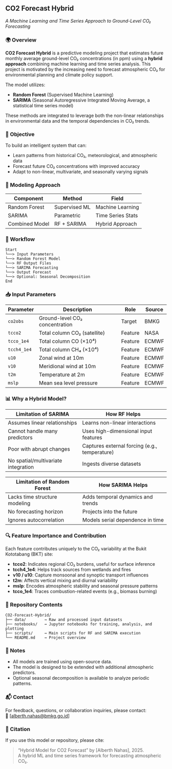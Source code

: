 ## CO2 Forecast Hybrid

*A Machine Learning and Time Series Approach to Ground-Level CO₂ Forecasting*

### 🌍 Overview

**CO2 Forecast Hybrid** is a predictive modeling project that estimates future monthly average ground-level CO₂ concentrations (in ppm) using a **hybrid approach** combining machine learning and time series analysis. This project is motivated by the increasing need to forecast atmospheric CO₂ for environmental planning and climate policy support.

The model utilizes:
- **Random Forest** (Supervised Machine Learning)
- **SARIMA** (Seasonal Autoregressive Integrated Moving Average, a statistical time series model)

These methods are integrated to leverage both the non-linear relationships in environmental data and the temporal dependencies in CO₂ trends.  
### 🎯 Objective

To build an intelligent system that can:
- Learn patterns from historical CO₂, meteorological, and atmospheric data
- Forecast future CO₂ concentrations with improved accuracy
- Adapt to non-linear, multivariate, and seasonally varying signals


### 🧠 Modeling Approach

| Component       | Method        | Field             |
|----------------|---------------|-------------------|
| Random Forest  | Supervised ML | Machine Learning  |
| SARIMA         | Parametric    | Time Series Stats |
| Combined Model | RF + SARIMA   | Hybrid Approach   |


### 🔁 Workflow

```text
Start
└──> Input Parameters
└──> Random Forest Model
└──> RF Output Files
└──> SARIMA Forecasting
└──> Output Forecast
└──> Optional: Seasonal Decomposition
End
```


### 📥 Input Parameters

| Parameter   | Description                          | Role    | Source   |
|-------------|--------------------------------------|---------|----------|
| `co2obs`    | Ground-level CO₂ concentration       | Target  | BMKG     |
| `tcco2`     | Total column CO₂ (satellite)         | Feature | NASA     |
| `tcco_1e4`  | Total column CO (×10⁴)               | Feature | ECMWF    |
| `tcch4_1e4` | Total column CH₄ (×10⁴)              | Feature | ECMWF    |
| `u10`       | Zonal wind at 10m                    | Feature | ECMWF    |
| `v10`       | Meridional wind at 10m               | Feature | ECMWF    |
| `t2m`       | Temperature at 2m                    | Feature | ECMWF    |
| `mslp`      | Mean sea level pressure              | Feature | ECMWF    |



### 📊 Why a Hybrid Model?

| Limitation of SARIMA                          | How RF Helps                                   |
|-----------------------------------------------|-------------------------------------------------|
| Assumes linear relationships                  | Learns non-linear interactions                 |
| Cannot handle many predictors                 | Uses high-dimensional input features           |
| Poor with abrupt changes                      | Captures external forcing (e.g., temperature)  |
| No spatial/multivariate integration           | Ingests diverse datasets                       |

| Limitation of Random Forest                   | How SARIMA Helps                               |
|-----------------------------------------------|-------------------------------------------------|
| Lacks time structure modeling                 | Adds temporal dynamics and trends              |
| No forecasting horizon                        | Projects into the future                       |
| Ignores autocorrelation                       | Models serial dependence in time               |



### 🔍 Feature Importance and Contribution

Each feature contributes uniquely to the CO₂ variability at the Bukit Kototabang (BKT) site:

- **tcco2**: Indicates regional CO₂ burdens, useful for surface inference
- **tcch4_1e4**: Helps track sources from wetlands and fires
- **v10 / u10**: Capture monsoonal and synoptic transport influences
- **t2m**: Affects vertical mixing and diurnal variability
- **mslp**: Encodes atmospheric stability and seasonal pressure patterns
- **tcco_1e4**: Traces combustion-related events (e.g., biomass burning)



### 📁 Repository Contents


```text
CO2-Forecast-Hybrid/
├── data/        → Raw and processed input datasets
├── notebooks/   → Jupyter notebooks for training, analysis, and plotting
├── scripts/     → Main scripts for RF and SARIMA execution
└── README.md    → Project overview
```



### 📌 Notes

- All models are trained using open-source data.
- The model is designed to be extended with additional atmospheric predictors.
- Optional seasonal decomposition is available to analyze periodic patterns.




### 📬 Contact

For feedback, questions, or collaboration inquiries, please contact:  
📧 [alberth.nahas@bmkg.go.id]



### 📢 Citation

If you use this model or repository, please cite:

> “Hybrid Model for CO2 Forecast” by [Alberth Nahas], 2025.  
> A hybrid ML and time series framework for forecasting atmospheric CO₂.

